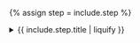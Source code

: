 {% assign step = include.step %}
<details class="py-4 px-5 flex flex-col gap-1 bg-secondary shadow-primary rounded-md" markdown="1">
  <summary class="text-sm text-primary list-none">{{ include.step.title | liquify }}<span class="fa fa-chevron-down float-right text-terciary"></span></summary>

  {% if step.content %}
  {{ include.step.content | liquify | markdownify }}
  {% elsif step.include_content %}
  {% assign include_path = step.include_content | append: ".md" %}
  {% capture included_content %}{% include {{ include_path }} %}{% endcapture %}
  {{ included_content | liquify | markdownify }}
  {% else %}
      {% raise "content or include_content must be set when using the `cleanup.inline` block" %}
  {% endif %}

</details>
